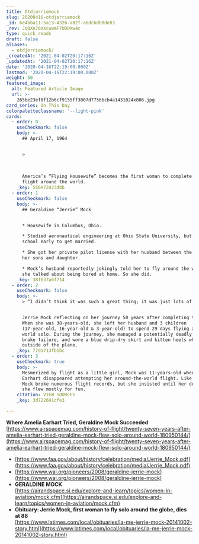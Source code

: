 ```yaml
---
title: Otdjerriemock
slug: 20200416-otdjerriemock
_id: 6e4bba11-5a13-432b-a82f-a6dcbdb0de83
_rev: Jq8Xn76XXcuwmF7UDDXw4c
type: quick_reads
draft: false
aliases:
  - otdjerriemock/
_createdAt: '2021-04-02T20:17:16Z'
_updatedAt: '2021-04-02T20:17:16Z'
date: '2020-04-16T22:19:00.000Z'
lastmod: '2020-04-16T22:19:00.000Z'
weight: 50
featured_image:
  alt: Featured Article Image
  url: >-
    265be23ef0f12b6cf9155ff3007d7756bcb4a1431024x806.jpg
card_series: On This Day
colorpaletteclassname: '--light-pink'
cards:
  - order: 0
    useCheckmark: false
    body: >-
      ## April 17, 1964


      >   
        
        
        
      America’s “Flying Housewife” becomes the first woman to complete a solo
      flight around the world.
    _key: 556e72423dbb
  - order: 1
    useCheckmark: false
    body: >-
      ## Geraldine “Jerrie” Mock


      * Housewife in Columbus, Ohio.

      * Studied aeronautical engineering at Ohio State University, but left
      school early to get married.

      * She got her private pilot license with her husband between the births of
      her sons and daughter.

      * Mock’s husband reportedly jokingly told her to fly around the world when
      she talked about being bored at home. So she did.
    _key: 38f637a6f714
  - order: 2
    useCheckmark: false
    body: >-
      > “I didn’t think it was such a great thing; it was just lots of fun.”


      Jerrie Mock reflecting on her journey 50 years after completing the trip.
      When she was 38-years-old, she left her husband and 3 children
      (17-year-old, 16-year-old & 3-year-old) to spend 29 days flying around the
      world solo. During the journey, she managed a potentially deadly fire,
      brake failure, and wore a blue drip-dry skirt and kitten heels when
      outside of the plane.
    _key: 7791713fb1bc
  - order: 3
    useCheckmark: true
    body: >-
      Mesmerized by flight as a little girl, Mock was 11-years-old when Amelia
      Earhart disappeared attempting her around-the-world flight. Like Earhart,
      Mock broke numerous flight records, but she insisted until her death that
      she flew mostly for fun.
    citation: VIEW SOURCES
    _key: 3d722691cfe3

---
```

**Where Amelia Earhart Tried, Geraldine Mock Succeeded**  
[https://www.airspacemag.com/history-of-flight/twenty-seven-years-after-amelia-earhart-tried-geraldine-mock-flew-solo-around-world-180950144/](https://www.airspacemag.com/history-of-flight/twenty-seven-years-after-amelia-earhart-tried-geraldine-mock-flew-solo-around-world-180950144/)

* [https://www.faa.gov/about/history/celebration/media/Jerrie_Mock.pdf](https://www.faa.gov/about/history/celebration/media/Jerrie_Mock.pdf)
* [https://www.wai.org/pioneers/2008/geraldine-jerrie-mock](https://www.wai.org/pioneers/2008/geraldine-jerrie-mock)
* **GERALDINE MOCK**  
[https://airandspace.si.edu/explore-and-learn/topics/women-in-aviation/mock.cfm](https://airandspace.si.edu/explore-and-learn/topics/women-in-aviation/mock.cfm)
* **Obituary: Jerrie Mock, first woman to fly solo around the globe, dies at 88**  
[https://www.latimes.com/local/obituaries/la-me-jerrie-mock-20141002-story.html](https://www.latimes.com/local/obituaries/la-me-jerrie-mock-20141002-story.html)